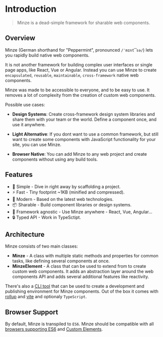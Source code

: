 # Introduction

> Minze is a dead-simple framework for sharable web components.

## Overview

Minze (German shorthand for "Peppermint", pronounced `/ˈmɪnt͡sə/`) lets you rapidly build native web components.

It is not another framework for building complex user interfaces or single page apps, like React, Vue or Angular. Instead you can use Minze to create `encapsulated`, `reusable`, `maintainable`, `cross-framework` native web components.

Minze was made to be accessible to everyone, and to be easy to use. It removes a lot of complexity from the creation of custom web components.

Possible use cases:

- **Design Systems**: Create cross-framework design system libraries and share them with your team or the world. Define a component once, and use it anywhere.

- **Light Alternative**: If you dont want to use a common framework, but still want to create some components with JavaScript functionality for your site, you can use Minze.

- **Browser Native**: You can add Minze to any web project and create components without using any build tools.

## Features

- 👶 Simple - Dive in right away by scaffolding a project.
- ⚡ Fast - Tiny footprint ~1KB (minified and compressed).
- 🚀 Modern - Based on the latest web technologies.
- 📦 Sharable - Build component libraries or design systems.
- 🎲 Framework agnostic - Use Minze anywhere - React, Vue, Angular...
- 🔒 Typed API - Work in TypeSctipt.

## Architecture

Minze consists of two main classes:

- **Minze** - A class with multiple static methods and properties for common tasks, like defining several components at once.
- **MinzeElement** - A class that can be used to extend from to create custom web components. It adds an abstraction layer around the web components API and adds several additional features like reactivity.

There's also a [CLI tool](/guide/basics/installation.html#cli) that can be used to create a development and publishing environment for Minze components. Out of the box it comes with [rollup](https://rollupjs.org/) and [vite](https://vitejs.dev/) and optionaly `TypeScript`.

## Browser Support

By default, Minze is transpiled to `ES6`. Minze should be compatible with all [browsers supporting ES6](https://caniuse.com/?search=es6) and [Custom Elements](https://caniuse.com/?search=Custom%20Elements).
